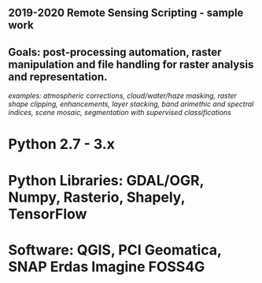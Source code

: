 ## 2019-2020 Remote Sensing Scripting - sample work

## Goals: post-processing automation,  raster manipulation and file handling for raster analysis and representation.

_examples: atmospheric corrections, cloud/water/haze masking, raster shape clipping, enhancements, layer stacking, band arimethic and spectral indices, scene mosaic, segmentation with supervised classifications_


 # Python 2.7 - 3.x 
 # Python Libraries: GDAL/OGR, Numpy, Rasterio, Shapely, TensorFlow
 # Software: QGIS,  PCI Geomatica, SNAP Erdas Imagine FOSS4G



